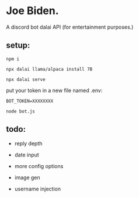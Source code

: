 # Joe Biden.

A discord bot dalai API (for entertainment purposes.)

## setup:

```
npm i

npx dalai llama/alpaca install 7B

npx dalai serve

```

put your token in a new file named .env:

```
BOT_TOKEN=XXXXXXXX
```

```
node bot.js
```

## todo:

- reply depth

- date input

- more config options

- image gen

- username injection
